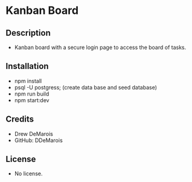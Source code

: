 # Kanban Board

## Description

- Kanban board with a secure login page to access the board of tasks.

## Installation

- npm install
- psql -U postgress; (create data base and seed database)
- npm run build
- npm start:dev

## Credits

- Drew DeMarois
- GitHub: DDeMarois

## License

- No license.

